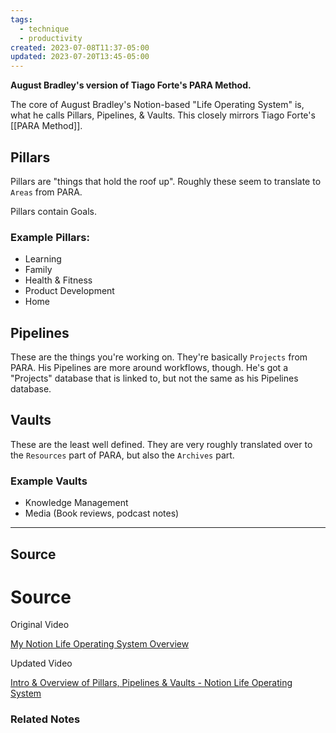 ```yaml
---
tags:
  - technique
  - productivity
created: 2023-07-08T11:37-05:00
updated: 2023-07-20T13:45-05:00
---
```

**August Bradley's version of Tiago Forte's PARA Method.**

The core of August Bradley's Notion-based "Life Operating System" is, what he calls Pillars, Pipelines, & Vaults. This closely mirrors Tiago Forte's [[PARA Method]].

## Pillars

Pillars are "things that hold the roof up". Roughly these seem to translate to `Areas` from PARA.

Pillars contain Goals.

### Example Pillars:

- Learning
- Family
- Health & Fitness
- Product Development
- Home

## Pipelines

These are the things you're working on. They're basically `Projects` from PARA. His Pipelines are more around workflows, though. He's got a "Projects" database that is linked to, but not the same as his Pipelines database.

## Vaults

These are the least well defined. They are very roughly translated over to the `Resources` part of PARA, but also the `Archives` part.

### Example Vaults

- Knowledge Management
- Media (Book reviews, podcast notes)

---

## Source

# Source

Original Video

[My Notion Life Operating System Overview](https://youtu.be/4-TYSah25UM)

Updated Video

[Intro & Overview of Pillars, Pipelines & Vaults - Notion Life Operating System](https://youtu.be/d93SGaf82OM)

### Related Notes